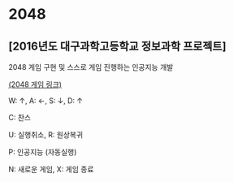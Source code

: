 # 2048
## [2016년도 대구과학고등학교 정보과학 프로젝트]

2048 게임 구현 및 스스로 게임 진행하는 인공지능 개발

[(2048 게임 링크)](https://play2048.co/)

W: ↑, A: ←, S: ↓, D: ↑

C: 찬스

U: 실행취소, R: 원상복귀

P: 인공지능 (자동실행)

N: 새로운 게임, X: 게임 종료
